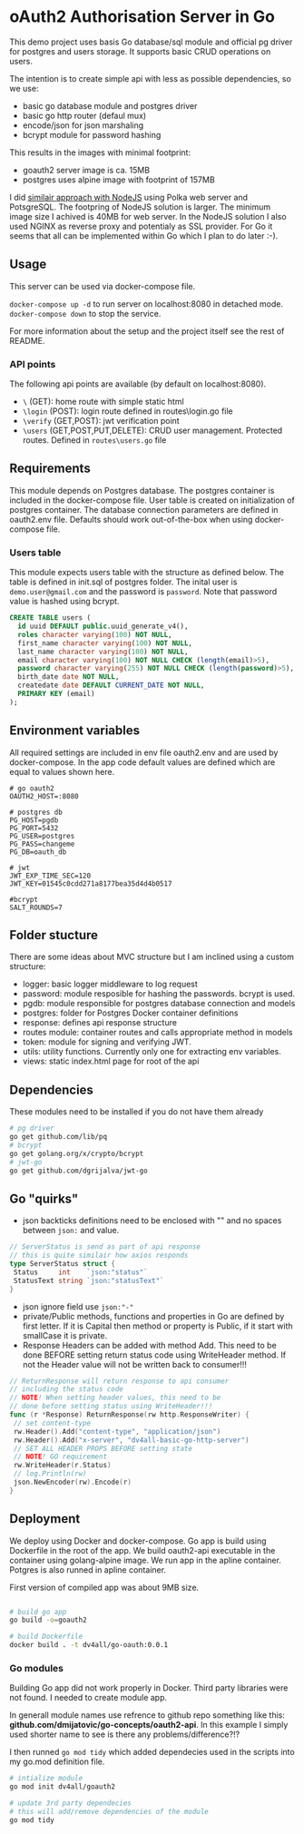 # oAuth2 Authorisation Server in Go

This demo project uses basis Go database/sql module and official pg driver for postgres and users storage. It supports basic CRUD operations on users.

The intention is to create simple api with less as possible dependencies, so we use:

- basic go database module and postgres driver
- basic go http router (defaul mux)
- encode/json for json marshaling
- bcrypt module for password hashing

This results in the images with minimal footprint:

- goauth2 server image is ca. 15MB
- postgres uses alpine image with footprint of 157MB

I did [similair approach with NodeJS](https://github.com/dmijatovic/ts-polka-oauth) using Polka web server and PotsgreSQL. The footpring of NodeJS solution is larger. The minimum image size I achived is 40MB for web server. In the NodeJS solution I also used NGINX as reverse proxy and potentialy as SSL provider. For Go it seems that all can be implemented within Go which I plan to do later :-).

## Usage

This server can be used via docker-compose file.

`docker-compose up -d` to run server on localhost:8080 in detached mode.
`docker-compose down` to stop the service.

For more information about the setup and the project itself see the rest of README.

### API points

The following api points are available (by default on localhost:8080).

- `\` (GET): home route with simple static html
- `\login` (POST): login route defined in routes\login.go file
- `\verify` (GET,POST): jwt verification point
- `\users` (GET,POST,PUT,DELETE): CRUD user management. Protected routes. Defined in `routes\users.go` file

## Requirements

This module depends on Postgres database. The postgres container is included in the docker-compose file. User table is created on initialization of postgres container. The database connection parameters are defined in oauth2.env file. Defaults should work out-of-the-box when using docker-compose file.

### Users table

This module expects users table with the structure as defined below. The table is defined in init.sql of postgres folder. The inital user is `demo.user@gmail.com` and the password is `password`. Note that password value is hashed using bcrypt.

```sql
CREATE TABLE users (
  id uuid DEFAULT public.uuid_generate_v4(),
  roles character varying(100) NOT NULL,
  first_name character varying(100) NOT NULL,
  last_name character varying(100) NOT NULL,
  email character varying(100) NOT NULL CHECK (length(email)>5),
  password character varying(255) NOT NULL CHECK (length(password)>5),
  birth_date date NOT NULL,
  createdate date DEFAULT CURRENT_DATE NOT NULL,
  PRIMARY KEY (email)
);
```

## Environment variables

All required settings are included in env file oauth2.env and are used by docker-compose. In the app code default values are defined which are equal to values shown here.

```env
# go oauth2
OAUTH2_HOST=:8080

# postgres db
PG_HOST=pgdb
PG_PORT=5432
PG_USER=postgres
PG_PASS=changeme
PG_DB=oauth_db

# jwt
JWT_EXP_TIME_SEC=120
JWT_KEY=01545c0cdd271a8177bea35d4d4b0517

#bcrypt
SALT_ROUNDS=7
```

## Folder stucture

There are some ideas about MVC structure but I am inclined using a custom structure:

- logger: basic logger middleware to log request
- password: module resposible for hashing the passwords. bcrypt is used.
- pgdb: module responsible for postgres database connection and models
- postgres: folder for Postgres Docker container definitions
- response: defines api response structure
- routes module: container routes and calls appropriate method in models
- token: module for signing and verifying JWT.
- utils: utility functions. Currently only one for extracting env variables.
- views: static index.html page for root of the api

## Dependencies

These modules need to be installed if you do not have them already

```bash
# pg driver
go get github.com/lib/pq
# bcrypt
go get golang.org/x/crypto/bcrypt
# jwt-go
go get github.com/dgrijalva/jwt-go

```

## Go "quirks"

- json backticks definitions need to be enclosed with "" and no spaces between `json:` and value.

```go
// ServerStatus is send as part of api response
// this is quite similair how axios responds
type ServerStatus struct {
 Status     int    `json:"status"`
 StatusText string `json:"statusText"`
}

```

- json ignore field use `json:"-"`
- private/Public methods, functions and properties in Go are defined by first letter. If it is Capital then method or property is Public, if it start with smallCase it is private.
- Response Headers can be added with method Add. This need to be done BEFORE setting return status code using WriteHeader method. If not the Header value will not be written back to consumer!!!

```go
// ReturnResponse will return response to api consumer
// including the status code
// NOTE! When setting header values, this need to be
// done before setting status using WriteHeader!!!
func (r *Response) ReturnResponse(rw http.ResponseWriter) {
 // set content-type
 rw.Header().Add("content-type", "application/json")
 rw.Header().Add("x-server", "dv4all-basic-go-http-server")
 // SET ALL HEADER PROPS BEFORE setting state
 // NOTE! GO requirement
 rw.WriteHeader(r.Status)
 // log.Println(rw)
 json.NewEncoder(rw).Encode(r)
}
```

## Deployment

We deploy using Docker and docker-compose. Go app is build using Dockerfile in the root of the app. We build oauth2-api executable in the container using golang-alpine image. We run app in the apline container. Potgres is also runned in apline container.

First version of compiled app was about 9MB size.

```bash

# build go app
go build -o=goauth2

# build Dockerfile
docker build . -t dv4all/go-oauth:0.0.1

```

### Go modules

Building Go app did not work properly in Docker. Third party libraries were not found. I needed to create module app.

In generall module names use refrence to github repo something like this:
**github.com/dmijatovic/go-concepts/oauth2-api**. In this example I simply used shorter name to see is there any problems/difference?!?

I then runned `go mod tidy` which added dependecies used in the scripts into my go.mod definition file.

```bash
# intialize module
go mod init dv4all/goauth2

# update 3rd party dependecies
# this will add/remove dependencies of the module
go mod tidy
```

